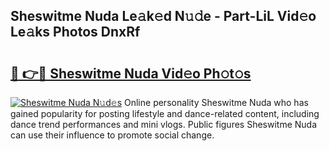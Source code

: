 ## Sheswitme Nuda Le𝚊k𝚎d N𝚞𝚍e - Part-LiL Vid𝚎o Le𝚊ks Photos DnxRf

# <h2><a href="http://fbbm2ho.evod.top/?m=Sheswitme+Nuda">🔗 👉🔴 Sheswitme Nuda Vid𝚎o Ph𝚘t𝚘s</a></h2>

[![Sheswitme Nuda N𝚞d𝚎s](https://i.imgur.com/8V9OHl7.gif)](http://fbbm2ho.evod.top/?m=Sheswitme+Nuda)
Online personality Sheswitme Nuda who has gained popularity for posting lifestyle and dance-related content, including dance trend performances and mini vlogs. Public figures Sheswitme Nuda can use their influence to promote social change. 
